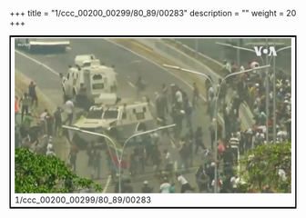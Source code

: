 +++
title = "1/ccc_00200_00299/80_89/00283"
description = ""
weight = 20
+++

<table style="border:2px solid black;max-width:800px;max-height:800px;" 
><tr><td>
<img class="center-fit-jpg"
src="/jpg_/aaa_20190430_NxaOmWaI8sI_00282.jpg">
1/ccc_00200_00299/80_89/00283
</img></td></tr></table>
